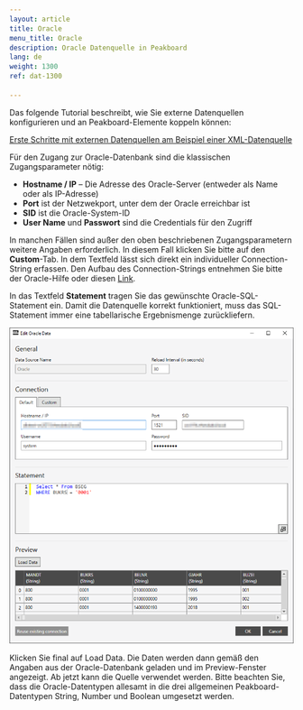 ```yaml
---
layout: article
title: Oracle
menu_title: Oracle
description: Oracle Datenquelle in Peakboard
lang: de
weight: 1300
ref: dat-1300

---
```

Das folgende Tutorial beschreibt, wie Sie externe Datenquellen konfigurieren und an Peakboard-Elemente koppeln können:

[Erste Schritte mit externen Datenquellen am Beispiel einer XML-Datenquelle](/tutorials/03-de-xml-daten.html)

Für den Zugang zur Oracle-Datenbank sind die klassischen Zugangsparameter nötig: 

*    **Hostname / IP** – Die Adresse des Oracle-Server (entweder als Name oder als IP-Adresse) 
*    **Port** ist der Netzwekport, unter dem der Oracle erreichbar ist
*    **SID** ist die Oracle-System-ID
*    **User Name** und **Passwort** sind die Credentials für den Zugriff


In manchen Fällen sind außer den oben beschriebenen Zugangsparametern weitere Angaben erforderlich. 
In diesem Fall klicken Sie bitte auf den **Custom**-Tab. 
In dem Textfeld lässt sich direkt ein individueller Connection-String erfassen. Den Aufbau des Connection-Strings entnehmen Sie bitte der Oracle-Hilfe oder diesen [Link](https://www.connectionstrings.com/oracle/).

In das Textfeld **Statement** tragen Sie das gewünschte Oracle-SQL-Statement ein. Damit die Datenquelle korrekt funktioniert, muss das SQL-Statement immer eine tabellarische Ergebnismenge zurückliefern.

![Oracle Data Surce Dialog](/assets/images/data-sources/oracle/add-oracle-data.png)

Klicken Sie final auf Load Data. Die Daten werden dann gemäß den Angaben aus der Oracle-Datenbank geladen und im Preview-Fenster angezeigt. Ab jetzt kann die Quelle verwendet werden. Bitte beachten Sie, dass die Oracle-Datentypen allesamt in die drei allgemeinen Peakboard-Datentypen String, Number und Boolean umgesetzt werden.

